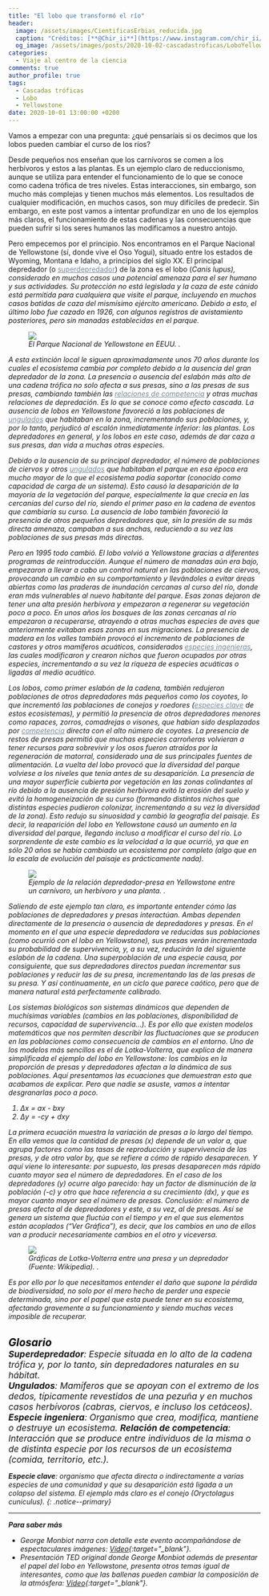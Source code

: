 ```yaml
---
title: "El lobo que transformó el río"
header:
  image: /assets/images/CientificasErbias_reducida.jpg
  caption: "Créditos: [**@Chir_ii**](https://www.instagram.com/chir_ii/?hl=en)"
  og_image: /assets/images/posts/2020-10-02-cascadastroficas/LoboYellowstone.jpg
categories:
  - Viaje al centro de la ciencia
comments: true
author_profile: true
tags:
  - Cascadas tróficas
  - Lobo
  - Yellowstone
date: 2020-10-01 13:00:00 +0200
--- 
```


Vamos a empezar con una pregunta: ¿qué pensaríais si os decimos que los lobos pueden cambiar el curso de los ríos?

Desde pequeños nos enseñan que los carnívoros se comen a los herbívoros y estos a las plantas. Es un ejemplo claro de reduccionismo, aunque se utiliza para entender el funcionamiento de lo que se conoce como cadena trófica de tres niveles. Estas interacciones, sin embargo, son mucho más complejas y tienen muchos más elementos. Los resultados de cualquier modificación, en muchos casos, son muy difíciles de predecir.
Sin embargo, en este post vamos a intentar profundizar en uno de los ejemplos más claros, el funcionamiento de estas cadenas y las consecuencias que pueden sufrir si los seres humanos las modificamos a nuestro antojo.

Pero empecemos por el principio. Nos encontramos en el Parque Nacional de Yellowstone (sí, donde vive el Oso Yogui), situado entre los estados de Wyoming, Montana e Idaho, a principios del siglo XX. El principal depredador (o <a style="color:lightslategray" href="https://cientificaserbias.github.io/blog/viaje%20al%20centro%20de%20la%20ciencia/cascadastroficas/index.html#target">superdepredador</a>) de la zona es el lobo (<i>Canis lupus<i>), considerado en muchos casos una potencial amenaza para el ser humano y sus actividades. Su protección no está legislada y la caza de este cánido está permitida para cualquiera que visite el parque, incluyendo en muchos casos batidas de caza del mismísimo ejército americano. Debido a esto, el último lobo fue cazado en 1926, con algunos registros de avistamiento posteriores, pero sin manadas establecidas en el parque.

<figure>
	<img src="{{ site.url }}{{ site.baseurl }}/assets/images/posts/2020-10-02-cascadastroficas/map.jpg"/>
	<figcaption> El Parque Nacional de Yellowstone en EEUU.
.</figcaption>
</figure>

A esta extinción local le siguen aproximadamente unos 70 años durante los cuales el ecosistema cambia por completo debido a la ausencia del gran depredador de la zona. La presencia o ausencia del eslabón más alto de una cadena trófica no solo afecta a sus presas, sino a las presas de sus presas, cambiando también las <a style="color:lightslategray" href="https://cientificaserbias.github.io/blog/viaje%20al%20centro%20de%20la%20ciencia/cascadastroficas/index.html#target">relaciones de competencia</a> y otras muchas relaciones de depredación. Es lo que se conoce como efecto cascada. La ausencia de lobos en Yellowstone favoreció a las poblaciones de <a style="color:lightslategray" href="https://cientificaserbias.github.io/blog/viaje%20al%20centro%20de%20la%20ciencia/cascadastroficas/index.html#target">ungulados</a> que habitaban en la zona, incrementando sus poblaciones, y, por lo tanto, perjudicó al escalón inmediatamente inferior: las plantas. Los depredadores en general, y los lobos en este caso, además de dar caza a sus presas, dan vida a muchas otras especies.

Debido a la ausencia de su principal depredador, el número de poblaciones de ciervos y otros <a style="color:lightslategray" href="https://cientificaserbias.github.io/blog/viaje%20al%20centro%20de%20la%20ciencia/cascadastroficas/index.html#target">ungulados</a> que habitaban el parque en esa época era mucho mayor de lo que el ecosistema podía soportar (conocido como capacidad de carga de un sistema). Esto causó la desaparición de la mayoría de la vegetación del parque, especialmente la que crecía en las cercanías del curso del río, siendo el primer paso en la cadena de eventos que cambiaría su curso. La ausencia de lobo también favoreció la presencia de otros pequeños depredadores que, sin la presión de su más directa amenaza, campaban a sus anchas, reduciendo a su vez las poblaciones de sus presas más directas.


Pero en 1995 todo cambió. El lobo volvió a Yellowstone gracias a diferentes programas de reintroducción. Aunque el número de manadas aún era bajo, empezaron a llevar a cabo un control natural en las poblaciones de ciervos, provocando un cambio en su comportamiento y llevándoles a evitar áreas abiertas como las praderas de inundación cercanas al curso del río, donde eran más vulnerables al nuevo habitante del parque. Esas zonas dejaron de tener una alta presión herbívora y empezaron a regenerar su vegetación poco a poco. En unos años los bosques de las zonas cercanas al río empezaron a recuperarse, atrayendo a otras muchas especies de aves que anteriormente evitaban esas zonas en sus migraciones. La presencia de madera en los valles también provocó el incremento de poblaciones de castores y otros mamíferos acuáticos, considerados <a style="color:lightslategray" href="https://cientificaserbias.github.io/blog/viaje%20al%20centro%20de%20la%20ciencia/cascadastroficas/index.html#target">especies ingenieras</a>, las cuales modificaron y crearon nichos que fueron ocupados por otras especies, incrementando a su vez la riqueza de especies acuáticas o ligadas al medio acuático.

Los lobos, como primer eslabón de la cadena, también redujeron poblaciones de otros depredadores más pequeños como los coyotes, lo que incrementó las poblaciones de conejos y roedores (<a style="color:lightslategray" href="https://cientificaserbias.github.io/blog/viaje%20al%20centro%20de%20la%20ciencia/cascadastroficas/index.html#target">especies clave</a> de estos ecosistemas), y permitió la presencia de otros depredadores menores como rapaces, zorros, comadrejas o visones, que habían sido desplazados por <a style="color:lightslategray" href="https://cientificaserbias.github.io/blog/viaje%20al%20centro%20de%20la%20ciencia/cascadastroficas/index.html#target">competencia</a> directa con el alto número de coyotes. La presencia de restos de presas permitió que muchas especies carroñeras volvieran a tener recursos para sobrevivir y los osos fueron atraídos por la regeneración de matorral, considerado una de sus principales fuentes de alimentación. La vuelta del lobo provocó que la diversidad del parque volviese a los niveles que tenía antes de su desaparición.
La presencia de una mayor superficie cubierta por vegetación en las zonas colindantes al río debido a la ausencia de presión herbívora evitó la erosión del suelo y evitó la homogeneización de su curso (formando distintos nichos que distintas especies pudieron colonizar, incrementando a su vez la diversidad de la zona). Esto redujo su sinuosidad y cambió la geografía del paisaje.
Es decir, la reaparición del lobo en Yellowstone causó un aumento en la diversidad del parque, llegando incluso a modificar el curso del río. Lo sorprendente de este cambio es la velocidad a la que ocurrió, ya que en sólo 20 años se había cambiado un ecosistema por completo (algo que en la escala de evolución del paisaje es prácticamente nada).

<figure>
	<img src="{{ site.url }}{{ site.baseurl }}/assets/images/posts/2020-10-02-cascadastroficas/Retroalimentacionpositiva.JPG"/>
	<figcaption> Ejemplo de la relación depredador-presa en Yellowstone entre un carnívoro, un herbívoro y una planta.
.</figcaption>
</figure>

Saliendo de este ejemplo tan claro, es importante entender cómo las poblaciones de depredadores y presas interactúan. Ambas dependen directamente de la presencia o ausencia de depredadores y presas. En el momento en el que una especie depredadora ve reducidas sus poblaciones (como ocurrió con el lobo en Yellowstone), sus presas verán incrementada su probabilidad de supervivencia, y, a su vez, reducirán la del siguiente eslabón de la cadena. Una superpoblación de una especie causa, por consiguiente, que sus depredadores directos puedan incrementar sus poblaciones y reducir las de su presa, incrementando las de las presas de su presa. Y así continuamente, en un ciclo que parece caótico, pero que de manera natural está perfectamente calibrado.


Los sistemas biológicos son sistemas dinámicos que dependen de muchísimas variables (cambios en las poblaciones, disponibilidad de recursos, capacidad de supervivencia…). Es por ello que existen modelos matemáticos que nos permiten describir las fluctuaciones que se producen en las poblaciones como consecuencia de cambios en el entorno. Uno de los modelos más sencillos es el de Lotka-Volterra, que explica de manera simplificada el ejemplo del lobo en Yellowstone: los cambios en la proporción de presas y depredadores afectan a la dinámica de sus poblaciones.
Aquí presentamos las ecuaciones que demuestran esto que acabamos de explicar. Pero que nadie se asuste, vamos a intentar desgranarlas poco a poco.

1. Δx =  ax - bxy
2. Δy = -cy + dxy

La primera ecuación muestra la variación de presas a lo largo del tiempo. En ella vemos que la cantidad de presas (<i>x<i>) depende de un valor <i>a<i>, que agrupa factores como las tasas de reproducción y supervivencia de las presas, y de otro valor <i>by<i>, que se refiere a cómo de rápido desaparecen. Y aquí viene lo interesante: por supuesto, las presas desaparecen más rápido cuanto mayor sea el número de depredadores. En el caso de los depredadores (<i>y<i>) ocurre algo parecido: hay un factor de disminución de la población (<i>-c<i>) y otro que hace referencia a su crecimiento (<i>dx<i>), y que es mayor cuanto mayor sea el número de presas.
Conclusión: el número de presas afecta al de depredadores y este, a su vez, al de presas. Así se genera un sistema que fluctúa con el tiempo y en el que sus elementos están acoplados (“Ver Gráfica”), es decir, que los cambios en uno de ellos van a producir necesariamente cambios en el otro y viceversa.

<figure>
	<img src="{{ site.url }}{{ site.baseurl }}/assets/images/posts/2020-10-02-cascadastroficas/LotkaVolterra2.png"/>
	<figcaption> Gráficas de Lotka-Volterra entre una presa y un depredador (Fuente: Wikipedia).
.</figcaption>
</figure>

Es por ello por lo que necesitamos entender el daño que supone la pérdida de biodiversidad, no solo por el mero hecho de perder una especie determinada, sino por el papel que esta puede tener en su ecosistema, afectando gravemente a su funcionamiento y siendo muchas veces imposible de recuperar.
&nbsp;  
&nbsp;

<span style="font-size:1.5em"><a id="target" style= "color:black"><b>Glosario</b></a></span>
&nbsp;   
<span style="font-size:1.25em">**Superdepredador**: Especie situada en lo alto de la cadena trófica y, por lo tanto, sin depredadores naturales en su hábitat.    
**Ungulados**: Mamíferos que se apoyan con el extremo de los dedos, típicamente revestidos de una pezuña y en muchos casos herbívoros (cabras, ciervos, e incluso los cetáceos).   
**Especie ingeniera**: Organismo que crea, modifica, mantiene o destruye un ecosistema.
**Relación de competencia**: Interacción que se produce entre individuos de la misma o de distinta especie por los recursos de un ecosistema (comida, territorio, etc.).

**Especie clave**: organismo que afecta directa o indirectamente a varias especies de una comunidad y que su desaparición está ligada a un colapso del sistema. El ejemplo más claro es el conejo (<i>Oryctolagus cuniculus<i>).</span>
{: .notice--primary} 
    

---
**Para saber más**
* George Monbiot narra con detalle este evento acompañándose de espectaculares imágenes: [Vídeo](https://www.youtube.com/watch?v=ysa5OBhXz-Q&feature=emb_logo){:target="_blank"}.
* Presentación TED original donde George Monbiot además de presentar el papel del lobo en Yellowstone, presenta otros temas igual de interesantes, como que las ballenas pueden cambiar la composición de la atmósfera: [Vídeo](https://www.youtube.com/watch?v=8rZzHkpyPkc){:target="_blank"}.
